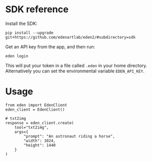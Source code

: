 # SDK reference

Install the SDK:

    pip install --upgrade git+https://github.com/edenartlab/eden2/#subdirectory=sdk

Get an API key from the app, and then run:

    eden login

This will put your token in a file called `.eden` in your home directory. Alternatively you can set the environmental variable `EDEN_API_KEY`.

# Usage


```
from eden import EdenClient
eden_client = EdenClient()

# txt2img
response = eden_client.create(
    tool="txt2img", 
    args={
        "prompt": "An astronaut riding a horse",
        "width": 1024, 
        "height": 1440
    }
)
```

